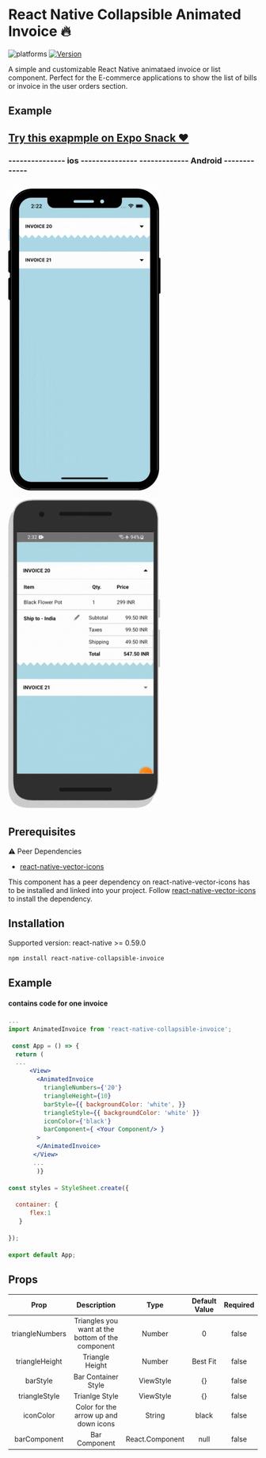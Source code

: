 # React Native Collapsible Animated Invoice 🔥

![platforms](https://img.shields.io/badge/platforms-Android%20%7C%20iOS-brightgreen.svg?style=for-the-badge&colorB=191A17)
[![Version](https://img.shields.io/npm/v/@nithinpp69/react-native-animated-button.svg?style=for-the-badge)](https://www.npmjs.com/package/react-native-collapsible-invoice)

A simple and customizable React Native animataed invoice or list component. Perfect for the E-commerce applications to show the list of bills or invoice in the user orders section. 

## Example

## [Try this exapmple on Expo Snack ❤️](https://snack.expo.dev/@avaiyakapil/react-native-collapsible-invoice)

### --------------- ios ---------------  ------------- Android -------------
![](Demo/example_ios.gif)
![](Demo/example_android.gif)

## Prerequisites

 ⚠️ Peer Dependencies

 * [react-native-vector-icons](https://www.npmjs.com/package/react-native-vector-icons)

This component has a peer dependency on react-native-vector-icons has to be installed and linked into your project.
Follow [react-native-vector-icons](https://www.npmjs.com/package/react-native-vector-icons) to install the dependency.

## Installation

Supported version: react-native >= 0.59.0

  ```bash
  npm install react-native-collapsible-invoice
  ```

## Example

#### contains code for one invoice


```jsx
...
import AnimatedInvoice from 'react-native-collapsible-invoice';
 
 const App = () => {
  return (
  ...
      <View>
        <AnimatedInvoice
          triangleNumbers={'20'}
          triangleHeight={10}
          barStyle={{ backgroundColor: 'white', }}
          triangleStyle={{ backgroundColor: 'white' }}
          iconColor={'black'}
          barComponent={ <Your Component/> }
        >
        </AnimatedInvoice>
       </View>
       ...
        )}
       
const styles = StyleSheet.create({

  container: {
      flex:1
   }
   
});

export default App;

```

## Props

| Prop                  | Description                                                                                 | Type                          | Default Value | Required |
| :--------------------:|:-------------------------------------------------------------------------------------------:|:-----------------------------:|:-------------:|:--------:|
| triangleNumbers       | Triangles you want at the bottom of the component                                           | Number                        | 0             | false    |
| triangleHeight        | Triangle Height                                                                             | Number                        | Best Fit  | false    |
| barStyle              | Bar Container Style                                                                         | ViewStyle                     | {}           | false    |
| triangleStyle         | Trianlge Style                                                                              | ViewStyle                     | {}           | false     |
| iconColor             | Color for the arrow up and down icons                                                       | String                        | black     | false    |
| barComponent          | Bar Component                                                                               | React.Component               | null      | false    |



